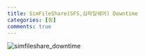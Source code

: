 ```yaml
---
title: SimFileShare(SFS,심파일쉐어) Downtime
categories: [췸]
comments: true
---
```

![simfileshare_downtime](https://user-images.githubusercontent.com/82824076/115270190-0b6ff980-a177-11eb-8aa7-a71beafc7921.png)
